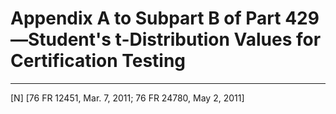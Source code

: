 # Appendix A to Subpart B of Part 429—Student's t-Distribution Values for Certification Testing



---

[N] [76 FR 12451, Mar. 7, 2011; 76 FR 24780, May 2, 2011]





